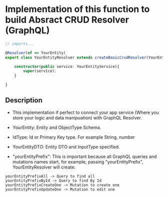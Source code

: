 # Implementation of this function to build Absract CRUD Resolver (GraphQL)
```typescript
// imports...

@Resolver(of => YourEntity)
export class YourEntityResolver extends createBasicCrudResolver(YourEntity, IdType, YourEntityDTO, "yourEntityPrefix"){

    constructor(public service: YourEntityService){
        super(service);
    }

}
```

## Description

- This implementation if perfect to connect your app service (Where you store your logic and data manipuation) with GraphQL Resolver.

- YourEntity: Entity and ObjectType Schema.
- IdType: Id or Primary Key type. For example String, number
- YourEntityDTO: Entity DTO and InputType specified.
- "yourEntityPrefix": This is important because all GraphQL queries and mutations names start, for example, passing "yourEntityPrefix", YourEntityResolver will create:
```
yourEntityPrefixAll -> Query to find all
yourEntityPrefixById -> Query to find By Id
yourEntityPrefixCreateOne -> Mutation to create one
yourEntityPrefixUpdateOne -> Mutation to edit one
```
